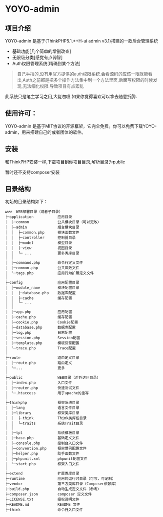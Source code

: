 YOYO-admin
===============

## 项目介绍

YOYO-admin 是基于(ThinkPHP5.1.*+H-ui admin v3.1)搭建的一款后台管理系统
+ 基础功能[几个简单的增删改查]
+ 无限级分类[感觉有点弱智]
+ Auth权限管理系统[精确到某个方法]
>自己手撸的,没有用官方提供的auth权限系统.会看源码的应该一眼就能看出,Auth之前都是把多个操作方法集中到一个方法里面,后面写权限的时候发现,无法细化权限.导致项目有点紊乱

此系统只是笔主学习之用,大佬勿喷.如果你觉得喜欢可以拿去随意折腾.

## 使用许可：
YOYO-admin 是基于MIT协议的开源框架，它完全免费。你可以免费下载YOYO-admin，用来搭建自己的或者团体的软件。

## 安装

和ThinkPHP安装一样,下载项目到你项目目录,解析目录为public

暂时还不支持composer安装

## 目录结构

初始的目录结构如下：

~~~
www  WEB部署目录（或者子目录）
├─application           应用目录
│  ├─common             公共模块目录（可以更改）
│  ├─admin              后台模块目录
│  │  ├─common.php      模块函数文件
│  │  ├─controller      控制器目录
│  │  ├─model           模型目录
│  │  ├─view            视图目录
│  │  └─ ...            更多类库目录
│  │
│  ├─command.php        命令行定义文件
│  ├─common.php         公共函数文件
│  └─tags.php           应用行为扩展定义文件
│
├─config                应用配置目录
│  ├─module_name        模块配置目录
│  │  ├─database.php    数据库配置
│  │  ├─cache           缓存配置
│  │  └─ ...            
│  │
│  ├─app.php            应用配置
│  ├─cache.php          缓存配置
│  ├─cookie.php         Cookie配置
│  ├─database.php       数据库配置
│  ├─log.php            日志配置
│  ├─session.php        Session配置
│  ├─template.php       模板引擎配置
│  └─trace.php          Trace配置
│
├─route                 路由定义目录
│  ├─route.php          路由定义
│  └─...                更多
│
├─public                WEB目录（对外访问目录）
│  ├─index.php          入口文件
│  ├─router.php         快速测试文件
│  └─.htaccess          用于apache的重写
│
├─thinkphp              框架系统目录
│  ├─lang               语言文件目录
│  ├─library            框架类库目录
│  │  ├─think           Think类库包目录
│  │  └─traits          系统Trait目录
│  │
│  ├─tpl                系统模板目录
│  ├─base.php           基础定义文件
│  ├─console.php        控制台入口文件
│  ├─convention.php     框架惯例配置文件
│  ├─helper.php         助手函数文件
│  ├─phpunit.xml        phpunit配置文件
│  └─start.php          框架入口文件
│
├─extend                扩展类库目录
├─runtime               应用的运行时目录（可写，可定制）
├─vendor                第三方类库目录（Composer依赖库）
├─build.php             自动生成定义文件（参考）
├─composer.json         composer 定义文件
├─LICENSE.txt           授权说明文件
├─README.md             README 文件
├─think                 命令行入口文件
~~~